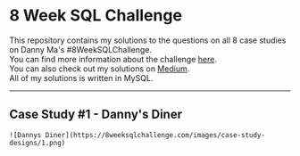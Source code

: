 # 8 Week SQL Challenge

This repository contains my solutions to the questions on all 8 case studies on Danny Ma's #8WeekSQLChallenge.\
You can find more information about the challenge [here](https://8weeksqlchallenge.com/getting-started/).\
You can also check out my solutions on [Medium](https://medium.com/@deedeepratiwi).\
All of my solutions is written in MySQL.

---

## Case Study #1 - Danny's Diner

```
![Dannys Diner](https://8weeksqlchallenge.com/images/case-study-designs/1.png)
```


